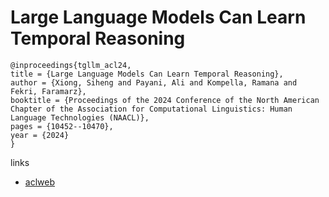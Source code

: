 # Large Language Models Can Learn Temporal Reasoning

```
@inproceedings{tgllm_acl24,
title = {Large Language Models Can Learn Temporal Reasoning},
author = {Xiong, Siheng and Payani, Ali and Kompella, Ramana and Fekri, Faramarz},
booktitle = {Proceedings of the 2024 Conference of the North American Chapter of the Association for Computational Linguistics: Human Language Technologies (NAACL)},
pages = {10452--10470},
year = {2024}
}
```

links
- [aclweb](https://aclanthology.org/2024.acl-long.563)
